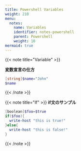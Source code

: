 ```yaml
---
title: Powershell Variables
weight: 210
menu:
  notes:
    name: Variables
    identifier: notes-powershell
    parent: Powershell
    weight: 10
mermaid: true
---
```


<!-- Variable -->
{{< note title="Variable" >}}

**変数宣言の仕方**

```powershell
[string]$name="John"
$name

```
{{< /note >}}

<!-- If -->
{{< note title="If" >}}
**if文のサンプル**
```powershell
[boolean]$foo=$true
if($foo){
  write-host "this is true!"
}else{
  write-host "this is false!"
}
```
{{< /note >}}